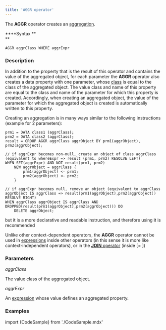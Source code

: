 ```yaml
---
title: 'AGGR operator'
---
```


The **AGGR** operator creates an [aggregation](Aggregations.md).

****Syntax **  
**

    AGGR aggrClass WHERE aggrExpr

### **Description**

In addition to the property that is the result of this operator and contains the value of the aggregated object, for each parameter the **AGGR** operator also creates a data property with one parameter, whose [class](User_classes.md) is equal to the class of the aggregated object. The value class and name of this property are equal to the class and name of the parameter for which this property is created. Accordingly, when creating an aggregated object, the value of the parameter for which the aggregated object is created is automatically written to this property.

Creating an aggregation is in many ways similar to the following instructions (example for 2 parameters):

    prm1 = DATA class1 (aggrClass);
    prm2 = DATA class2 (aggrClass);
    result = GROUP AGGR aggrClass aggrObject BY prm1(aggrObject), prm2(aggrObject);

    // if aggrExpr becomes non-null, create an object of class aggrClass (equivalent to whereExpr => result (prm1, prm2) RESOLVE LEFT)
    WHEN SET(aggrExpr) AND NOT result(prm1, prm2)
        NEW aggrObject = aggrClass {
            prm1(aggrObject) <- prm1;
            prm2(aggrObject) <- prm2;
        }

    // if aggrExpr becomes null, remove an object (equivalent to aggrClass aggrObject IS aggrClass => result(prm1(aggrObject),prm2(aggrObject)) RESOLVE RIGHT)
    WHEN aggrClass aggrObject IS aggrClass AND DROPPED(result(prm1(aggrObject),prm2(aggrObject))) DO
        DELETE aggrObject;

but it is a more declarative and readable instruction, and therefore using it is recommended

Unlike other context-dependent operators, the **AGGR** operator cannot be used in [expressions](Expression.md) inside other operators (in this sense it is more like context-independent operators), or in the [**JOIN** operator](JOIN_operator.md) (inside \[= \])

### Parameters

*aggrClass*

The value class of the aggregated object.

*aggrExpr*

An [expression](Expression.md) whose value defines an aggregated property.

### Examples

import {CodeSample} from './CodeSample.mdx'

<CodeSample url="https://documentation.lsfusion.org/sample?file=AggregationSample&block=aggr"/>

  
